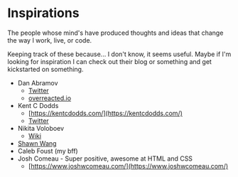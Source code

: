 # Inspirations

The people whose mind's have produced thoughts and ideas that change the way I work, live, or code.

Keeping track of these because... I don't know, it seems useful. Maybe if I'm looking for inspiration I can check out their blog or something and get kickstarted on something.

- Dan Abramov
  - [Twitter](https://twitter.com/dan_abramov)
  - [overreacted.io](https://overreacted.io/)
- Kent C Dodds
  - [https://kentcdodds.com/](https://kentcdodds.com/)
  - [Twitter](https://twitter.com/kentcdodds)
- Nikita Voloboev
  - [Wiki](https://wiki.nikitavoloboev.xyz/)
- [Shawn Wang](https://swyx.io)
- Caleb Foust \(my bff\)
- Josh Comeau - Super positive, awesome at HTML and CSS
  - [https://www.joshwcomeau.com/](https://www.joshwcomeau.com/)
